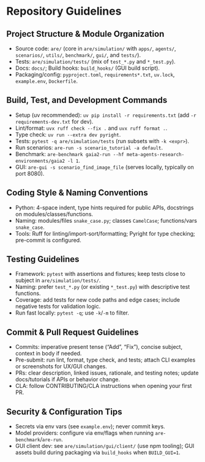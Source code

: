 # Repository Guidelines

## Project Structure & Module Organization
- Source code: `are/` (core in `are/simulation/` with `apps/`, `agents/`, `scenarios/`, `utils/`, `benchmark/`, `gui/`, and `tests/`).
- Tests: `are/simulation/tests/` (mix of `test_*.py` and `*_test.py`).
- Docs: `docs/`; Build hooks: `build_hooks/` (GUI build script).
- Packaging/config: `pyproject.toml`, `requirements*.txt`, `uv.lock`, `example.env`, `Dockerfile`.

## Build, Test, and Development Commands
- Setup (uv recommended): `uv pip install -r requirements.txt` (add `-r requirements-dev.txt` for dev).
- Lint/format: `uvx ruff check --fix .` and `uvx ruff format .`.
- Type check: `uv run --extra dev pyright`.
- Tests: `pytest -q are/simulation/tests` (run subsets with `-k <expr>`).
- Run scenarios: `are-run -s scenario_tutorial -a default`.
- Benchmark: `are-benchmark gaia2-run --hf meta-agents-research-environments/gaia2 -l 1`.
- GUI: `are-gui -s scenario_find_image_file` (serves locally, typically on port 8080).

## Coding Style & Naming Conventions
- Python: 4-space indent, type hints required for public APIs, docstrings on modules/classes/functions.
- Naming: modules/files `snake_case.py`; classes `CamelCase`; functions/vars `snake_case`.
- Tools: Ruff for linting/import-sort/formatting; Pyright for type checking; pre-commit is configured.

## Testing Guidelines
- Framework: `pytest` with assertions and fixtures; keep tests close to subject in `are/simulation/tests/`.
- Naming: prefer `test_*.py` (or existing `*_test.py`) with descriptive test functions.
- Coverage: add tests for new code paths and edge cases; include negative tests for validation logic.
- Run fast locally: `pytest -q`; use `-k`/`-m` to filter.

## Commit & Pull Request Guidelines
- Commits: imperative present tense (“Add”, “Fix”), concise subject, context in body if needed.
- Pre-submit: run lint, format, type check, and tests; attach CLI examples or screenshots for UX/GUI changes.
- PRs: clear description, linked issues, rationale, and testing notes; update docs/tutorials if APIs or behavior change.
- CLA: follow CONTRIBUTING/CLA instructions when opening your first PR.

## Security & Configuration Tips
- Secrets via env vars (see `example.env`); never commit keys.
- Model providers: configure via env/flags when running `are-benchmark`/`are-run`.
- GUI client dev: see `are/simulation/gui/client/` (use npm tooling); GUI assets build during packaging via `build_hooks` when `BUILD_GUI=1`.

